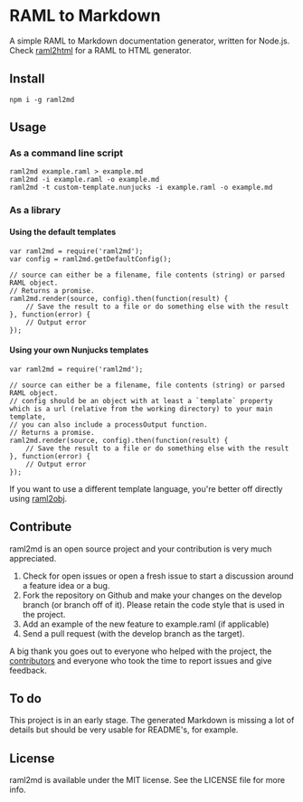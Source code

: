 # RAML to Markdown

A simple RAML to Markdown documentation generator, written for Node.js.
Check [raml2html](https://github.com/kevinrenskers/raml2html) for a RAML to HTML generator.


## Install
```
npm i -g raml2md
```


## Usage

### As a command line script

```
raml2md example.raml > example.md
raml2md -i example.raml -o example.md
raml2md -t custom-template.nunjucks -i example.raml -o example.md
```

### As a library

#### Using the default templates
```
var raml2md = require('raml2md');
var config = raml2md.getDefaultConfig();

// source can either be a filename, file contents (string) or parsed RAML object.
// Returns a promise.
raml2md.render(source, config).then(function(result) {
    // Save the result to a file or do something else with the result
}, function(error) {
    // Output error
});
```

#### Using your own Nunjucks templates
```
var raml2md = require('raml2md');

// source can either be a filename, file contents (string) or parsed RAML object.
// config should be an object with at least a `template` property which is a url (relative from the working directory) to your main template,
// you can also include a processOutput function.
// Returns a promise.
raml2md.render(source, config).then(function(result) {
    // Save the result to a file or do something else with the result
}, function(error) {
    // Output error
});
```

If you want to use a different template language, you're better off directly using [raml2obj](https://github.com/kevinrenskers/raml2obj).


## Contribute
raml2md is an open source project and your contribution is very much appreciated.

1. Check for open issues or open a fresh issue to start a discussion around a feature idea or a bug.
2. Fork the repository on Github and make your changes on the develop branch (or branch off of it).
   Please retain the code style that is used in the project.
3. Add an example of the new feature to example.raml (if applicable)
4. Send a pull request (with the develop branch as the target).

A big thank you goes out to everyone who helped with the project, the [contributors](https://github.com/kevinrenskers/raml2md/graphs/contributors)
and everyone who took the time to report issues and give feedback.


## To do
This project is in an early stage. The generated Markdown is missing a lot of details but should be very usable
for README's, for example.


## License
raml2md is available under the MIT license. See the LICENSE file for more info.
